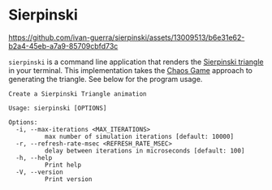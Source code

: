 # Sierpinski

https://github.com/ivan-guerra/sierpinski/assets/13009513/b6e31e62-b2a4-45eb-a7a9-85709cbfd73c

`sierpinski` is a command line application that renders the [Sierpinski
triangle][1] in your terminal. This implementation takes the [Chaos Game][2]
approach to generating the triangle. See below for the program usage.

```
Create a Sierpinski Triangle animation

Usage: sierpinski [OPTIONS]

Options:
  -i, --max-iterations <MAX_ITERATIONS>
          max number of simulation iterations [default: 10000]
  -r, --refresh-rate-msec <REFRESH_RATE_MSEC>
          delay between iterations in microseconds [default: 100]
  -h, --help
          Print help
  -V, --version
          Print version
```

[1]: https://en.wikipedia.org/wiki/Sierpi%C5%84ski_triangle
[2]: https://en.wikipedia.org/wiki/Sierpi%C5%84ski_triangle#Chaos_game
